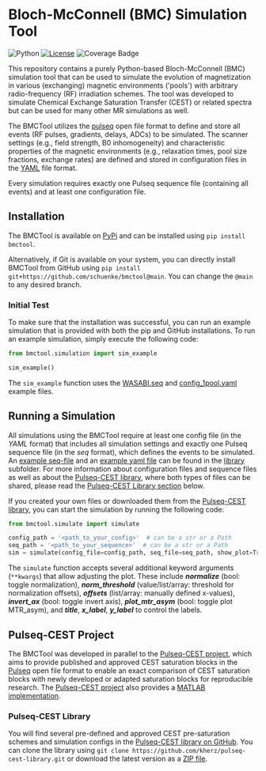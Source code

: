 # Bloch-McConnell (BMC) Simulation Tool

![Python](https://img.shields.io/badge/python-3.11%20%7C%203.12-blue)
[![License](https://img.shields.io/badge/License-Apache%202.0-blue.svg)](https://opensource.org/licenses/Apache-2.0)
![Coverage Badge](https://img.shields.io/endpoint?url=https://gist.githubusercontent.com/schuenke/6296bce292048be38f06cc216719f558/raw/coverage.json)

This repository contains a purely Python-based Bloch-McConnell (BMC) simulation tool that can be used to simulate the evolution of magnetization in various (exchanging) magnetic environments ('pools') with arbitrary radio-frequency (RF) irradiation schemes. The tool was developed to simulate Chemical Exchange Saturation Transfer (CEST) or related spectra but can be used for many other MR simulations as well.

The BMCTool utilizes the [pulseq](https://pulseq.github.io/) open file format to define and store all events (RF pulses, gradients, delays, ADCs) to be simulated. The scanner settings (e.g., field strength, B0 inhomogeneity) and characteristic properties of the magnetic environments (e.g., relaxation times, pool size fractions, exchange rates) are defined and stored in configuration files in the [YAML](https://yaml.org) file format.

Every simulation requires exactly one Pulseq sequence file (containing all events) and at least one configuration file.

## Installation

The BMCTool is available on [PyPi](https://pypi.org/project/BMCTool/) and can be installed using `pip install bmctool`.

Alternatively, if Git is available on your system, you can directly install BMCTool from GitHub using `pip install git+https://github.com/schuenke/bmctool@main`. You can change the `@main` to any desired branch.

### Initial Test

To make sure that the installation was successful, you can run an example simulation that is provided with both the pip and GitHub installations. To run an example simulation, simply execute the following code:

```python
from bmctool.simulation import sim_example

sim_example()
```

The `sim_example` function uses the [WASABI.seq](src/bmctool/library/seq-library/WASABI.seq) and [config_1pool.yaml](src/bmctool/library/sim-library/config_1pool.yaml) example files.

## Running a Simulation

All simulations using the BMCTool require at least one config file (in the *YAML* format) that includes all simulation settings and exactly one Pulseq sequence file (in the *seq* format), which defines the events to be simulated. An [example seq-file](src/bmctool/library/seq-library/WASABI.seq) and an [example yaml file](src/bmctool/library/sim-library/config_1pool.yaml) can be found in the [library](src/bmctool/library) subfolder. For more information about configuration files and sequence files as well as about the [Pulseq-CEST library](https://github.com/kherz/pulseq-cest-library), where both types of files can be shared, please read the [Pulseq-CEST Library section](#pulseq-cest-library) below.

If you created your own files or downloaded them from the [Pulseq-CEST library](https://github.com/kherz/pulseq-cest-library), you can start the simulation by running the following code:

```python
from bmctool.simulate import simulate

config_path = '<path_to_your_config>'  # can be a str or a Path
seq_path = '<path_to_your_sequence>'  # can be a str or a Path
sim = simulate(config_file=config_path, seq_file=seq_path, show_plot=True)
```

The `simulate` function accepts several additional keyword arguments (`**kwargs`) that allow adjusting the plot. These include ***normalize*** (bool: toggle normalization), ***norm_threshold*** (value/list/array: threshold for normalization offsets), ***offsets*** (list/array: manually defined x-values), ***invert_ax*** (bool: toggle invert axis), ***plot_mtr_asym*** (bool: toggle plot MTR_asym), and ***title***, ***x_label***, ***y_label*** to control the labels.

## Pulseq-CEST Project

The BMCTool was developed in parallel to the [Pulseq-CEST project](https://pulseq-cest.github.io/), which aims to provide published and approved CEST saturation blocks in the [Pulseq](https://pulseq.github.io/) open file format to enable an exact comparison of CEST saturation blocks with newly developed or adapted saturation blocks for reproducible research. The [Pulseq-CEST project](https://pulseq-cest.github.io/) also provides a [MATLAB implementation](https://github.com/kherz/pulseq-cest).

### Pulseq-CEST Library

You will find several pre-defined and approved CEST pre-saturation schemes and simulation configs in the [Pulseq-CEST library on GitHub](https://github.com/kherz/pulseq-cest-library). You can clone the library using `git clone https://github.com/kherz/pulseq-cest-library.git` or download the latest version as a [ZIP file](https://github.com/kherz/pulseq-cest-library/archive/master.zip).
